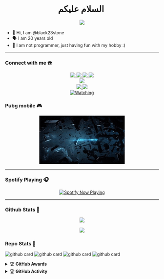 <h1 align="center">السلام عليكم <img src="https://user-images.githubusercontent.com/1303154/88677602-1635ba80-d120-11ea-84d8-d263ba5fc3c0.gif" width="40px" alt=""><br></h1>
<p align="center">
  <img src="https://telegra.ph/file/383c40053bf43b7889274.jpg" />
</p>

<p align="center">

- 👼 Hi, I am @black23stone 
- 🗣️ I am 20 years old 
- 🔭 I am not programmer, just having fun with my hobby :)

</p>

------
### Connect with me ☎️
<p align="center">
 <a href="https://www.instagram.com/aswadd___/"><img src="https://img.shields.io/badge/Instagram-E4405F?style=for-the-badge&logo=instagram&logoColor=white"/> 
 <a href="https://wa.me/62895338264382"><img src="https://img.shields.io/badge/WhatsApp-25D366?style=for-the-badge&logo=whatsapp&logoColor=white" />
 <a href="https://www.facebook.com/profile.php?id=100015526687857"><img src="https://img.shields.io/badge/Facebook-%234267B2.svg?&style=for-the-badge&logo=facebook&logoColor=white" />
 <a href="https://t.me/zeeoneee"><img src="https://img.shields.io/badge/Telegram-%230088cc.svg?&style=for-the-badge&logo=telegram&logoColor=white" /> <br>
 <a href="https://youtu.be/WgeItwiifYs"><img src="https://img.shields.io/badge/YouTube-zeeone ofc-ff0000?style=for-the-badge&logo=youtube&logoColor=ff0000&link=https://youtube.com/channel/UCdzWwbApjkyODby7_MoRYlA" /><br>
  <a name=zeeoneofc&label=VIEWS&style=flat-square&color=orange" />
  <a href="https://github.com/zeeoneofc"><img src="https://img.shields.io/badge/-GitHub-black?style=flat-square&logo=github" /> 
  <a href="https://youtube.com/channel/UCdzWwbApjkyODby7_MoRYlA"><img src="https://img.shields.io/youtube/channel/subscribers/UCdzWwbApjkyODby7_MoRYlA?style=social" /> <br>
  <a href="https://komarev.com/ghpvc/?username=zeeoneofc&color=blue&style=flat-square&label=Profile+Views"><img title="Watching" src="https://komarev.com/ghpvc/?username=zeeoneofc&color=blue&style=flat-square&label=Profile+View"></a>
</p>

### Pubg mobile 🎮
<p align="center">
  <img src="https://github.com/black23stone/black23stone/blob/main/ml%20gif.gif" />
</p>

------

### Spotify Playing 🎧

<p align="center">
  <a href="https://open.spotify.com/user/hbv7yzic965h9y82w194av0cz" target="_blank"><img src="https://now-playing-on-spotify.vercel.app/api/spotify" alt="Spotify Now Playing" width="350"/></a>
</p>

------

### Github Stats 🚀

<p align="center"><a href="https://github.com/black23stone"><img src="https://github-readme-stats.vercel.app/api?username=black23stone&show_icons=true&theme=radical"></a></p>
<p align="center"><a href="https://github.com/black23stone"><img src="https://github-readme-stats.vercel.app/api/top-langs/?username=black23stone&theme=radical&layout=compact"></a></p> 

### Repo Stats 🔭
![github card](https://github-readme-stats.vercel.app/api/pin/?username=black23stone&repo=BSTONE-Ubot&theme=dark)
![github card](https://github-readme-stats.vercel.app/api/pin/?username=black23stone&repo=BSTONE-WABOT&theme=nightowl)
![github card](https://github-readme-stats.vercel.app/api/pin/?username=black23stone&repo=BSTONE-AUTOMEET&theme=dark)
![github card](https://github-readme-stats.vercel.app/api/pin/?username=black23stone&repo=black23stone&theme=nightowl)


<details>
    <summary>&#127942 <b>GitHub Awards</b></summary><br/>

![Github Trophy](https://github-profile-trophy.vercel.app/?username=phaticusthiccy)

</details>

<details>
    <summary>&#127942 <b>GitHub Activity</b></summary><br/>

![Metrics](https://metrics.lecoq.io/black23stone?template=classic&repositories.forks=true&languages=1&languages.colors=github&languages.threshold=0%25&config.timezone=Asia%2FMakassar)

</details> 
